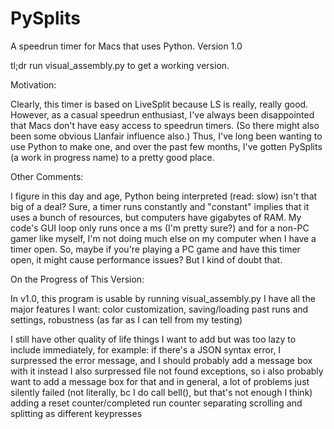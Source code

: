 # PySplits
A speedrun timer for Macs that uses Python. Version 1.0
 
tl;dr run visual_assembly.py to get a working version.

Motivation:

Clearly, this timer is based on LiveSplit because LS is really, really good. However, as a casual speedrun enthusiast, I've always been
disappointed that Macs don't have easy access to speedrun timers. (So there might also been some obvious Llanfair influence also.)
Thus, I've long been wanting to use Python to make one, and over the past few months, I've gotten PySplits (a work in progress name) to a pretty good place.

Other Comments:

I figure in this day and age, Python being interpreted (read: slow) isn't that big of a deal?
Sure, a timer runs constantly and "constant" implies that it uses a bunch of resources, but computers have gigabytes of RAM.
My code's GUI loop only runs once a ms (I'm pretty sure?) and for a non-PC gamer like myself, I'm not doing much else on my computer 
when I have a timer open. So, maybe if you're playing a PC game and have this timer open, it might cause performance issues?
But I kind of doubt that.

On the Progress of This Version:

In v1.0, this program is usable by running visual_assembly.py
I have all the major features I want: color customization, saving/loading past runs and settings, robustness (as far as I can tell from my testing)

I still have other quality of life things I want to add but was too lazy to include immediately, for example:
	if there's a JSON syntax error, I surpressed the error message, and I should probably add a message box with it instead
	I also surpressed file not found exceptions, so i also probably want to add a message box for that
		and in general, a lot of problems just silently failed (not literally, bc I do call bell(), but that's not enough I think)
	adding a reset counter/completed run counter 
	separating scrolling and splitting as different keypresses
